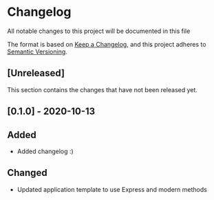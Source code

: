 # Changelog
All notable changes to this project will be documented in this file

The format is based on [Keep a Changelog](https://keepachangelog.com/en/1.0.0/), and this project adheres to [Semantic Versioning](https://semver.org/spec/v2.0.0.html).

## [Unreleased]
This section contains the changes that have not been released yet.

## [0.1.0] - 2020-10-13
## Added
+ Added changelog :)

## Changed
+ Updated application template to use Express and modern methods
